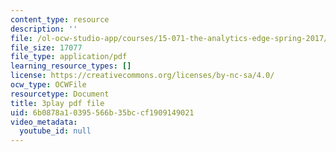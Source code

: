 ```yaml
---
content_type: resource
description: ''
file: /ol-ocw-studio-app/courses/15-071-the-analytics-edge-spring-2017/6b0878a10395566b35bccf1909149021_BvZlP1ZyToo.pdf
file_size: 17077
file_type: application/pdf
learning_resource_types: []
license: https://creativecommons.org/licenses/by-nc-sa/4.0/
ocw_type: OCWFile
resourcetype: Document
title: 3play pdf file
uid: 6b0878a1-0395-566b-35bc-cf1909149021
video_metadata:
  youtube_id: null
---
```

